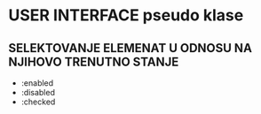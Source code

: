 # USER INTERFACE pseudo klase

## SELEKTOVANJE ELEMENAT U ODNOSU NA NJIHOVO TRENUTNO STANJE

* :enabled
* :disabled
* :checked  